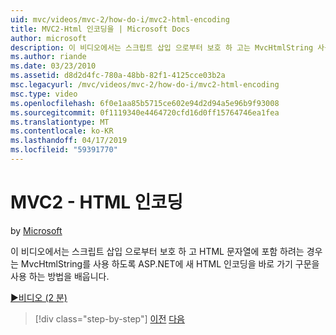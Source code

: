 ```yaml
---
uid: mvc/videos/mvc-2/how-do-i/mvc2-html-encoding
title: MVC2-Html 인코딩을 | Microsoft Docs
author: microsoft
description: 이 비디오에서는 스크립트 삽입 으로부터 보호 하 고는 MvcHtmlString 사용 하도록 ASP.NET에 새 HTML 인코딩을 바로 가기 구문을 사용 하는 방법을 배우게 됩니다 때...
ms.author: riande
ms.date: 03/23/2010
ms.assetid: d8d2d4fc-780a-48bb-82f1-4125cce03b2a
msc.legacyurl: /mvc/videos/mvc-2/how-do-i/mvc2-html-encoding
msc.type: video
ms.openlocfilehash: 6f0e1aa85b5715ce602e94d2d94a5e96b9f93008
ms.sourcegitcommit: 0f1119340e4464720cfd16d0ff15764746ea1fea
ms.translationtype: MT
ms.contentlocale: ko-KR
ms.lasthandoff: 04/17/2019
ms.locfileid: "59391770"
---
```

# <a name="mvc2---html-encoding"></a>MVC2 - HTML 인코딩

by [Microsoft](https://github.com/microsoft)

이 비디오에서는 스크립트 삽입 으로부터 보호 하 고 HTML 문자열에 포함 하려는 경우는 MvcHtmlString를 사용 하도록 ASP.NET에 새 HTML 인코딩을 바로 가기 구문을 사용 하는 방법을 배웁니다.

[&#9654;비디오 (2 분)](https://channel9.msdn.com/Blogs/ASP-NET-Site-Videos/mvc2-html-encoding)

> [!div class="step-by-step"]
> [이전](how-do-i-use-httpverbs-attributes-in-an-mvc-application.md)
> [다음](mvc2-stronglytyped-helpers.md)
